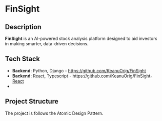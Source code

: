 # FinSight

## Description
**FinSight** is an AI-powered stock analysis platform designed to aid investors in making smarter, data-driven decisions.

## Tech Stack
- **Backend**: Python, Django - https://github.com/KeanuOrig/FinSight
- **Backend**: React, Typescript - https://github.com/KeanuOrig/FinSight-React
- 
## Project Structure

The project is follows the Atomic Design Pattern.
